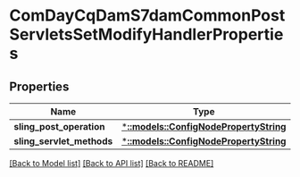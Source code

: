 # ComDayCqDamS7damCommonPostServletsSetModifyHandlerProperties

## Properties
Name | Type | Description | Notes
------------ | ------------- | ------------- | -------------
**sling_post_operation** | [***::models::ConfigNodePropertyString**](configNodePropertyString.md) |  | [optional] 
**sling_servlet_methods** | [***::models::ConfigNodePropertyString**](configNodePropertyString.md) |  | [optional] 

[[Back to Model list]](../README.md#documentation-for-models) [[Back to API list]](../README.md#documentation-for-api-endpoints) [[Back to README]](../README.md)


